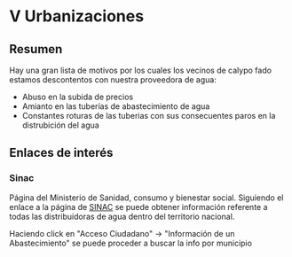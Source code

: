# V Urbanizaciones

## Resumen
Hay una gran lista de motivos por los cuales los vecinos de calypo fado estamos descontentos con nuestra proveedora de agua:
* Abuso en la subida de precios
* Amianto en las tuberías de abastecimiento de agua
* Constantes roturas de las tuberias con sus consecuentes paros en la distrubición del agua

## Enlaces de interés
### Sinac
Página del Ministerio de Sanidad, consumo y bienestar social.
Siguiendo el enlace a la página de [SINAC] se puede obtener información referente a todas las distribuidoras de agua dentro del territorio nacional.

Haciendo click en "Acceso Ciudadano" -> "Información de un Abastecimiento" se puede proceder a buscar la info por municipio

[SINAC]: https://sinac.sanidad.gob.es/SinacV2/index.html
